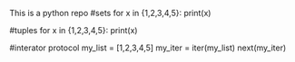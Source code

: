 This is a python repo
#sets
for x in {1,2,3,4,5}:
    print(x)
    
    
#tuples
for x in {1,2,3,4,5}:
    print(x)
    
   #interator protocol 
my_list = [1,2,3,4,5]
my_iter = iter(my_list)
next(my_iter)    
